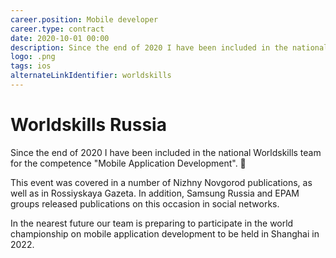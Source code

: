 ```yaml
---
career.position: Mobile developer
career.type: contract
date: 2020-10-01 00:00
description: Since the end of 2020 I have been included in the national Worldskills team for the competence "Mobile Application Development". 🥳
logo: .png
tags: ios
alternateLinkIdentifier: worldskills
---
```

# Worldskills Russia

Since the end of 2020 I have been included in the national Worldskills team for the competence "Mobile Application Development". 🥳

This event was covered in a number of Nizhny Novgorod publications, as well as in Rossiyskaya Gazeta. In addition, Samsung Russia and EPAM groups released publications on this occasion in social networks. 

In the nearest future our team is preparing to participate in the world championship on mobile application development to be held in Shanghai in 2022.
